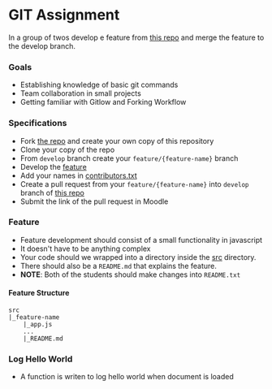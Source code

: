 # GIT Assignment

In a group of twos develop e feature from [this repo](https://github.com/shpatg/life-assignment) and merge the feature to the develop branch.

### Goals

- Establishing knowledge of basic git commands
- Team collaboration in small projects
- Getting familiar with Gitlow and Forking Workflow

### Specifications

- Fork [the repo](https://github.com/shpatg/life-assignment) and create your own copy of this repository
- Clone your copy of the repo 
- From `develop` branch create your `feature/{feature-name}` branch
- Develop the [feature](#feature)
- Add your names in [contributors.txt](contributors.txt)
- Create a pull request from your `feature/{feature-name}` into `develop` branch of [this repo](https://github.com/shpatg/life-assignment)
- Submit the link of the pull request in Moodle 

### Feature
- Feature development should consist of a small functionality in javascript
- It doesn't have to be anything complex
- Your code should we wrapped into a directory inside the [src](src/) directory.
- There should also be a `README.md` that explains the feature.
- **NOTE**: Both of the students should make changes into `README.txt` 

####    Feature Structure
```
src
|_feature-name 
    |_app.js
    ...
    |_README.md    
```

### Log Hello World

- A function is writen to log hello world when document is loaded